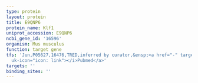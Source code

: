 ```yaml
---
type: protein
layout: protein
title: E9QNP6
protein_name: Klf1
uniprot_accession: E9QNP6
ncbi_gene_id: '16596'
organism: Mus musculus
function: target gene
tfs: 'Jun,P05627,16476,TRED,inferred by curator,&ensp;<a href="-" target="_blank"><i
  uk-icon="icon: link"></i>Pubmed</a>'
targets: ''
binding_sites: ''
---
```

